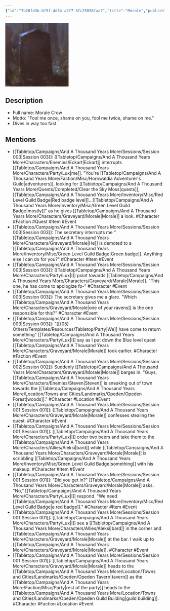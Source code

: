 ```yaml
---
{"id":"7b20fd3b-bf5f-4d54-a2f7-3fc25856faa7","title":"Morale","publish":true,"date_created":"Saturday, January 14th 2023, 10:34:43 am","date_modified":"Sunday, April 7th 2024, 12:08:15 pm","path":"Tabletop/Campaigns/And A Thousand Years More/Characters/Graveyard/Morale.md","permalink":"/tabletop/campaigns/and-a-thousand-years-more/characters/graveyard/morale/","PassFrontmatter":true}
---
```



![Banner-Gravestone-polaroid.png|200](../../../../../Media/IronClaw/Polaroid/Banner-Gravestone-polaroid.png)

## Description

- Full name: Morale Crow
- Motto: "Fool me once, shame on you, fool me twice, shame on me."
- Dives in way too fast

## Mentions

- [[Tabletop/Campaigns/And A Thousand Years More/Sessions/Session 003\|Session 003]]: [[Tabletop/Campaigns/And A Thousand Years More/Characters/Enemies/Eckart\|Eckart]] interrupts [[Tabletop/Campaigns/And A Thousand Years More/Characters/Party/Lux\|me]]. "You're [[Tabletop/Campaigns/And A Thousand Years More/Faction/Misc/Hornwaldia Adventurer's Guild\|adventurers]], looking for [[Tabletop/Campaigns/And A Thousand Years More/Quests/Completed/Clear the Sky Moss\|quests]], [[Tabletop/Campaigns/And A Thousand Years More/Inventory/Misc/Red Level Guild Badge\|Red badge level]]…[[Tabletop/Campaigns/And A Thousand Years More/Inventory/Misc/Green Level Guild Badge\|mostly]]" as he gives [[Tabletop/Campaigns/And A Thousand Years More/Characters/Graveyard/Morale\|Morale]] a look. #Character #Faction #Quest #Item #Event
- [[Tabletop/Campaigns/And A Thousand Years More/Sessions/Session 003\|Session 003]]: The secretary interrupts me "[[Tabletop/Campaigns/And A Thousand Years More/Characters/Graveyard/Morale\|He]] is demoted to a [[Tabletop/Campaigns/And A Thousand Years More/Inventory/Misc/Green Level Guild Badge\|Green badge]]. Anything else I can do for you?" #Character #Item #Event
- [[Tabletop/Campaigns/And A Thousand Years More/Sessions/Session 003\|Session 003]]: [[Tabletop/Campaigns/And A Thousand Years More/Characters/Party/Lux\|I]] point towards [[Tabletop/Campaigns/And A Thousand Years More/Characters/Graveyard/Morale\|Morale]]. "This one, he has come to apologize fo-" #Character #Event
- [[Tabletop/Campaigns/And A Thousand Years More/Sessions/Session 003\|Session 003]]: The secretary gives me a glare. "Which [[Tabletop/Campaigns/And A Thousand Years More/Characters/Graveyard/Morale\|one of your ravens]] is the one responsible for this?" #Character #Event
- [[Tabletop/Campaigns/And A Thousand Years More/Sessions/Session 003\|Session 003]]: "[[{05} Others/Templates/Resources/Tabletop/Party\|We]] have come to return something" [[Tabletop/Campaigns/And A Thousand Years More/Characters/Party/Lux\|I]] say as I put down the Blue level quest [[Tabletop/Campaigns/And A Thousand Years More/Characters/Graveyard/Morale\|Morale]] took earlier. #Character #Faction #Event
- [[Tabletop/Campaigns/And A Thousand Years More/Sessions/Session 002\|Session 002]]: Suddenly [[Tabletop/Campaigns/And A Thousand Years More/Characters/Graveyard/Morale\|Morale]] barges in. "Guys, [[Tabletop/Campaigns/And A Thousand Years More/Characters/Enemies/Steven\|Steven]] is sneaking out of town towards the [[Tabletop/Campaigns/And A Thousand Years More/Location/Towns and Cities/Landmarks/Opeden/Opeden Forest\|woods]]." #Character #Location #Event
- [[Tabletop/Campaigns/And A Thousand Years More/Sessions/Session 001\|Session 001]]: [[Tabletop/Campaigns/And A Thousand Years More/Characters/Graveyard/Morale\|Morale]] confesses stealing the quest. #Character #Event
- [[Tabletop/Campaigns/And A Thousand Years More/Sessions/Session 001\|Session 001]]: [[Tabletop/Campaigns/And A Thousand Years More/Characters/Party/Lux\|I]] order two beers and take them to the [[Tabletop/Campaigns/And A Thousand Years More/Characters/Allies/Aleksi\|bard]] while [[Tabletop/Campaigns/And A Thousand Years More/Characters/Graveyard/Morale\|Morale]] is scribbling [[Tabletop/Campaigns/And A Thousand Years More/Inventory/Misc/Green Level Guild Badge\|something]] with his makeup. #Character #Item #Event
- [[Tabletop/Campaigns/And A Thousand Years More/Sessions/Session 001\|Session 001]]: "Did you get in?" [[Tabletop/Campaigns/And A Thousand Years More/Characters/Graveyard/Morale\|Morale]] asks. "No," [[Tabletop/Campaigns/And A Thousand Years More/Characters/Party/Lux\|I]] respond. "We need [[Tabletop/Campaigns/And A Thousand Years More/Inventory/Misc/Red Level Guild Badge\|a red badge]]." #Character #Item #Event
- [[Tabletop/Campaigns/And A Thousand Years More/Sessions/Session 001\|Session 001]]: [[Tabletop/Campaigns/And A Thousand Years More/Characters/Party/Lux\|I]] see a [[Tabletop/Campaigns/And A Thousand Years More/Characters/Allies/Aleksi\|bard]] in the corner and [[Tabletop/Campaigns/And A Thousand Years More/Characters/Graveyard/Morale\|Morale]] at the bar. I walk up to [[Tabletop/Campaigns/And A Thousand Years More/Characters/Graveyard/Morale\|Morale]]. #Character #Event
- [[Tabletop/Campaigns/And A Thousand Years More/Sessions/Session 001\|Session 001]]: [[Tabletop/Campaigns/And A Thousand Years More/Characters/Graveyard/Morale\|Morale]] heads to the [[Tabletop/Campaigns/And A Thousand Years More/Location/Towns and Cities/Landmarks/Opeden/Opeden Tavern\|tavern]] as the [[Tabletop/Campaigns/And A Thousand Years More/Faction/Misc/Party\|rest of the party]] heads to the [[Tabletop/Campaigns/And A Thousand Years More/Location/Towns and Cities/Landmarks/Opeden/Opeden Guild Building\|guild building]]. #Character #Faction #Location #Event

